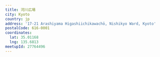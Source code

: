 ```yaml
---
title: 河川広場
city: Kyoto
country: jp
address: '17-21 Arashiyama Higashiichikawachō, Nishikyo Ward, Kyoto'
postalCode: 616-0001
coordinates:
  lat: 35.01168
  lng: 135.6813
meetupId: 27764496
---
```


